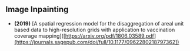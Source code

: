 ## Image Inpainting
- **(2019)** [A spatial regression model for the disaggregation of areal unit based data to high-resolution grids with application to vaccination coverage mapping]([https://arxiv.org/pdf/1806.03589.pdf](https://journals.sagepub.com/doi/full/10.1177/0962280218797362])
